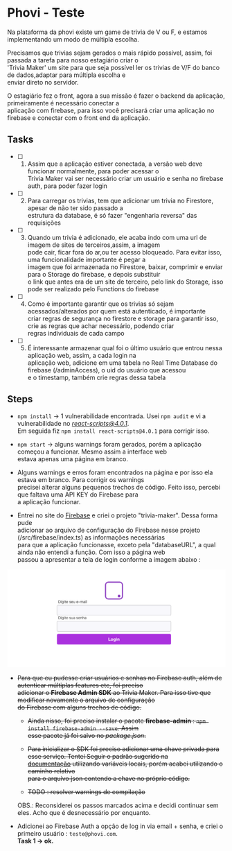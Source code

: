 # Phovi - Teste

Na plataforma da phovi existe um game de trivia de V ou F, e estamos implementando um modo de múltipla escolha.

Precisamos que trivias sejam gerados o mais rápido possível, assim, foi passada a tarefa para nosso estagiário criar o <br>
'Trivia Maker' um site para que seja possível ler os trivias de V/F do banco de dados,adaptar para múltipla escolha e <br>
enviar direto no servidor.

O estagiário fez o front, agora a sua missão é fazer o backend da aplicação, primeiramente é necessário conectar a <br>
aplicação com firebase, para isso você precisará criar uma aplicação no firebase e conectar com o front end da aplicação.


## Tasks

- [ ] 1) Assim que a aplicação estiver conectada, a versão web deve funcionar normalmente, para poder acessar o <br>
Trivia Maker vai ser necessário criar um usuário e senha no firebase auth, para poder fazer login

- [ ] 2) Para carregar os trivias, tem que adicionar um trivia no Firestore, apesar de não ter sido passado a <br>
estrutura da database, é só fazer "engenharia reversa" das requisições

- [ ] 3) Quando um trivia é adicionado, ele acaba indo com uma url de imagem de sites de terceiros,assim, a imagem <br>
pode cair, ficar fora do ar,ou ter acesso bloqueado. Para evitar isso, uma funcionalidade importante é pegar a <br>
imagem que foi armazenada no Firestore, baixar, comprimir e enviar para o Storage do firebase, e depois substituir <br>
o link que antes era de um site de terceiro, pelo link do Storage, isso pode ser realizado pelo Functions do firebase

- [ ] 4) Como é importante garantir que os trivias só sejam acessados/alterados por quem está autenticado, é importante <br>
criar regras de segurança no firestore e storage para garantir isso, crie as regras que achar necessário, podendo criar<br>
regras individuais de cada campo

- [ ] 5) É interessante armazenar qual foi o último usuário que entrou nessa aplicação web, assim, a cada login na <br>
aplicação web, adicione em uma tabela no Real Time Database do firebase (/adminAccess), o uid do usuário que acessou <br>
e o timestamp, também crie regras dessa tabela


## Steps

- ```npm install``` -> 1 vulnerabilidade encontrada. Usei ```npm audit``` e vi a vulnerabilidade no *react-scripts@4.0.1*.<br>
Em seguida fiz ```npm install react-scripts@4.0.1``` para corrigir isso.

- ```npm start``` -> alguns warnings foram gerados, porém a aplicação começou a funcionar. Mesmo assim a interface web<br>
estava apenas uma página em branco.

- Alguns warnings e erros foram encontrados na página e por isso ela estava em branco. Para corrigir os warnings <br>
precisei alterar alguns pequenos trechos de código. Feito isso, percebi que faltava uma API KEY do Firebase para<br>
a aplicação funcionar.

- Entrei no site do [Firebase](https://firebase.google.com) e criei o projeto "trivia-maker". Dessa forma pude <br>
adicionar ao arquivo de configuração do Firebase nesse projeto (/src/firebase/index.ts) as informações necessárias<br>
para que a aplicação funcionasse, exceto pela "databaseURL", a qual ainda não entendi a função. Com isso a página web<br>
passou a apresentar a tela de login conforme a imagem abaixo :

![tela-inicial](images/tela-inicial-trivia-maker.png)

- ~~Para que eu pudesse criar usuários e senhas no Firebase auth, além de autenticar múltiplas features etc, foi preciso<br>
adicionar o **Firebase Admin SDK** ao Trivia Maker. Para isso tive que modificar novamente o arquivo de configuração<br>
do Firebase com alguns trechos de código.~~

    - ~~Ainda nisso, foi preciso instalar o pacote **firebase-admin** : ```npm install firebase-admin --save```. Assim <br>
    esse pacote já foi salvo no *package.json*.~~

    - ~~Para inicializar o SDK foi preciso adicionar uma chave privada para esse serviço. Tentei Seguir o padrão sugerido na<br>
    [documentação](https://firebase.google.com/docs/admin/setup?authuser=0#initialize-sdk) utilizando variáveis locais, porém acabei utilizando o caminho relativo<br>
    para o arquivo json contendo a chave no próprio código.~~

    - ~~TODO : resolver warnings de compilação~~

    OBS.: Reconsiderei os passos marcados acima e decidi continuar sem eles. Acho que é desnecessário por enquanto.

- Adicionei ao Firebase Auth a opção de log in via email + senha, e criei o primeiro usuário : ```teste@phovi.com```.<br>
**Task 1 -> ok.**